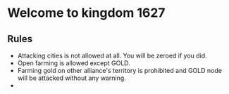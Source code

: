 # Welcome to kingdom 1627

## Rules

- Attacking cities is not allowed at all. You will be zeroed if you did.
- Open farming is allowed except GOLD.
- Farming gold on other alliance's territory is prohibited and GOLD node will be attacked without any warning.
-

